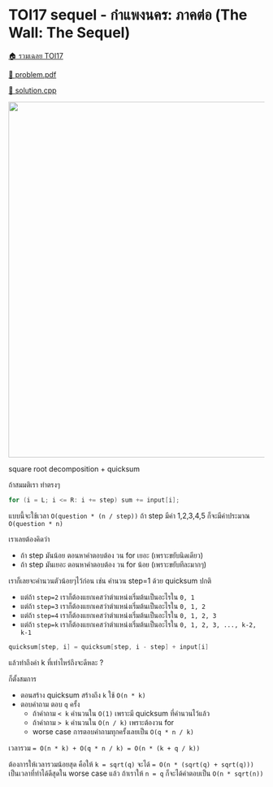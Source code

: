 <!-- @codegen_problem begin -->
# TOI17 sequel - กำแพงนคร: ภาคต่อ (The Wall: The Sequel)

[🏠 รวมเฉลย TOI17](../)

[💎 problem.pdf](./toi17_sequel.pdf)

[🎉 solution.cpp](./toi17_sequel.cpp)

<img width="700" src="https://github.com/krist7599555/toi/assets/19445033/80c80822-7583-4bcd-a705-dae3eacdee85" />
<!-- @codegen_problem end -->

square root decomposition + quicksum

ถ้าสมมติเรา ทำตรงๆ

```cpp
for (i = L; i <= R: i += step) sum += input[i];
```

แบบนี้จะใช้เวลา `O(question * (n / step))` ถ้า step มีค่า 1,2,3,4,5 ก็จะมีค่าประมาณ `O(question * n)`

เราเลยต้องคิดว่า

- ถ้า step มันน้อย ตอนหาคำตอบต้อง วน for เยอะ (เพราะขยับนิดเดียว)
- ถ้า step มันเยอะ ตอนหาคำตอบต้อง วน for น้อย (เพราะขยับทีละมากๆ)

เราก็เลยจะคำนวนตัวน้อยๆไว้ก่อน เช่น คำนวน step=1 ด้วย quicksum ปกติ

- แต่ถ้า `step=2` เราก็ต้องแยกเคสว่าตำแหน่งเริ่มต้นเป็นอะไรใน `0, 1`
- แต่ถ้า `step=3` เราก็ต้องแยกเคสว่าตำแหน่งเริ่มต้นเป็นอะไรใน `0, 1, 2`
- แต่ถ้า `step=4` เราก็ต้องแยกเคสว่าตำแหน่งเริ่มต้นเป็นอะไรใน `0, 1, 2, 3`
- แต่ถ้า `step=k` เราก็ต้องแยกเคสว่าตำแหน่งเริ่มต้นเป็นอะไรใน `0, 1, 2, 3, ..., k-2, k-1`

```cpp
quicksum[step, i] = quicksum[step, i - step] + input[i]
```

แล้วทำถึงค่า k ที่เท่าไหร่ถึงจะดีหละ ?

ก็ตั้งสมการ

- ตอนสร้าง quicksum สร้างถึง `k` ใช้ `O(n * k)`
- ตอบคำถาม ตอบ `q` ครั้ง
  - ถ้าคำถาม `< k` คำนวนใน `O(1)` เพราะมี quicksum ที่คำนวนไว้แล้ว
  - ถ้าคำถาม `> k` คำนวนใน `O(n / k)` เพราะต้องวน for
  - worse case การตอบคำถามทุกครั้งเลยเป็น `O(q * n / k)`

เวลารวม `= O(n * k) + O(q * n / k) = O(n * (k + q / k))`

ต้องการให้เวลารวมน้อยสุด คือให้ `k = sqrt(q)` จะได้ `= O(n * (sqrt(q) + sqrt(q)))` เป็นเวลาที่ทำได้ดีสุดใน worse case แล้ว ถ้าเราให้ `n = q` ก็จะได้คำตอบเป็น `O(n * sqrt(n))`
